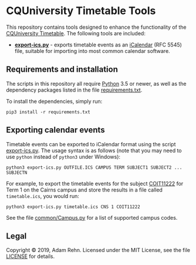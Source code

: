 CQUniversity Timetable Tools
============================

This repository contains tools designed to enhance the functionality of the [CQUniversity Timetable](https://handbook.cqu.edu.au/facet/timetables/index). The following tools are included:

- [**export-ics.py**](#exporting-calendar-events) - exports timetable events as an [iCalendar](https://en.wikipedia.org/wiki/ICalendar) (RFC 5545) file, suitable for importing into most common calendar software.


## Requirements and installation

The scripts in this repository all require [Python](https://www.python.org/) 3.5 or newer, as well as the dependency packages listed in the file [requirements.txt](./requirements.txt).

To install the dependencies, simply run:

```
pip3 install -r requirements.txt
```


## Exporting calendar events

Timetable events can be exported to iCalendar format using the script [export-ics.py](./export-ics.py). The usage syntax is as follows (note that you may need to use `python` instead of `python3` under Windows):

```
python3 export-ics.py OUTFILE.ICS CAMPUS TERM SUBJECT1 SUBJECT2 ... SUBJECTN
```

For example, to export the timetable events for the subject [COIT11222](https://handbook.cqu.edu.au/he/units/view/COIT11222) for Term 1 on the Cairns campus and store the results in a file called `timetable.ics`, you would run:

```
python3 export-ics.py timetable.ics CNS 1 COIT11222
```

See the file [common/Campus.py](./common/Campus.py) for a list of supported campus codes.


## Legal

Copyright &copy; 2019, Adam Rehn. Licensed under the MIT License, see the file [LICENSE](./LICENSE) for details.
